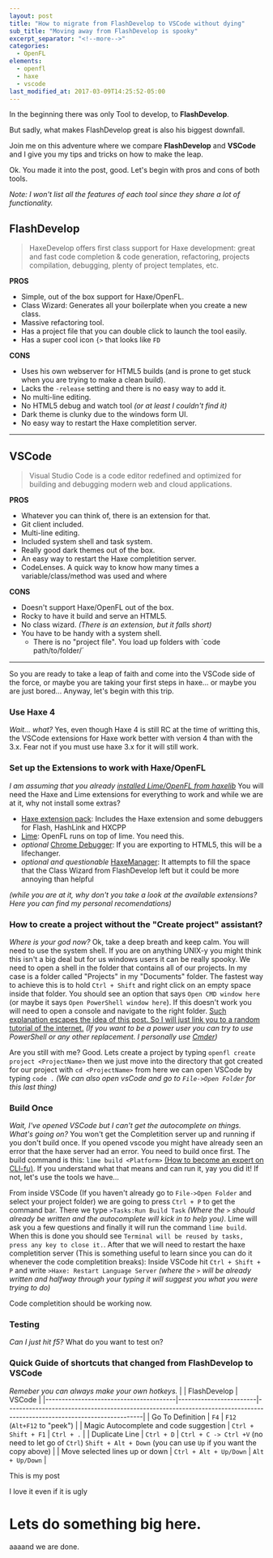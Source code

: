 ```yaml
---
layout: post
title: "How to migrate from FlashDevelop to VSCode without dying"
sub_title: "Moving away from FlashDevelop is spooky"
excerpt_separator: "<!--more-->"
categories:
  - OpenFL
elements:
  - openfl
  - haxe
  - vscode
last_modified_at: 2017-03-09T14:25:52-05:00
---
```


In the beginning there was only Tool to develop, to **FlashDevelop**.

But sadly, what makes FlashDevelop great is also his biggest downfall.

Join me on this adventure where we compare **FlashDevelop** and **VSCode** and I give you my tips and tricks on how to make the leap.

<!--more-->

Ok. You made it into the post, good. Let's begin with pros and cons of both tools.

*Note: I won't list all the features of each tool since they share a lot of functionality.*

## FlashDevelop
> HaxeDevelop offers first class support for Haxe development: great and fast code completion & code generation, refactoring, projects compilation, debugging, plenty of project templates, etc.

**PROS**
* Simple, out of the box support for Haxe/OpenFL.
* Class Wizard: Generates all your boilerplate when you create a new class.
* Massive refactoring tool.
* Has a project file that you can double click to launch the tool easily.
* Has a super cool icon `{>` that looks like `FD`

**CONS**
* Uses his own webserver for HTML5 builds (and is prone to get stuck when you are trying to make a clean build).
* Lacks the `-release` setting and there is no easy way to add it.
* No multi-line editing.
* No HTML5 debug and watch tool *(or at least I couldn't find it)*
* Dark theme is clunky due to the windows form UI.
* No easy way to restart the Haxe completition server.

---

## VSCode
> Visual Studio Code is a code editor redefined and optimized for building and debugging modern web and cloud applications.

**PROS**
* Whatever you can think of, there is an extension for that.
* Git client included.
* Multi-line editing.
* Included system shell and task system.
* Really good dark themes out of the box.
* An easy way to restart the Haxe completition server.
* CodeLenses. A quick way to know how many times a variable/class/method was used and where

**CONS**
* Doesn't support Haxe/OpenFL out of the box.
* Rocky to have it build and serve an HTML5.
* No class wizard. *(There is an extension, but it falls short)*
* You have to be handy with a system shell.
  * There is no "project file". You load up folders with ´code path/to/folder/´

---

So you are ready to take a leap of faith and come into the VSCode side of the force, or maybe you are taking your first steps in haxe... or maybe you are just bored... Anyway, let's begin with this trip.

### **Use Haxe 4**
*Wait... what?*
Yes, even though Haxe 4 is still RC at the time of writting this, the VSCode extensions for Haxe work better with version 4 than with the 3.x.
Fear not if you must use haxe 3.x for it will still work.

### **Set up the Extensions to work with Haxe/OpenFL**
*I am assuming that you already [installed Lime/OpenFL from haxelib](https://www.openfl.org/download/)*
You will need the Haxe and Lime extensions for everything to work and while we are at it, why not install some extras?
* [Haxe extension pack](https://marketplace.visualstudio.com/items?itemName=vshaxe.haxe-extension-pack): Includes the Haxe extension and some debuggers for Flash, HashLink and HXCPP
* [Lime](https://marketplace.visualstudio.com/items?itemName=openfl.lime-vscode-extension): OpenFL runs on top of lime. You need this.
* *optional* [Chrome Debugger](https://marketplace.visualstudio.com/items?itemName=msjsdiag.debugger-for-chrome): If you are exporting to HTML5, this will be a lifechanger.
* *optional and questionable* [HaxeManager](https://marketplace.visualstudio.com/items?itemName=jarrio.hxmanager): It attempts to fill the space that the Class Wizard from FlashDevelop left but it could be more annoying than helpful

*(while you are at it, why don't you take a look at the available extensions? Here you can find my personal recomendations)*

### How to create a project without the "Create project" assistant?
*Where is your god now?*
Ok, take a deep breath and keep calm. You will need to use the system shell.
If you are on anything UNIX-y you might think this isn't a big deal but for us windows users it can be really spooky.
We need to open a shell in the folder that contains all of our projects. In my case is a folder called "Projects" in my "Documents" folder.
The fastest way to achieve this is to hold `Ctrl + Shift` and right click on an empty space inside that folder.  You should see an option that says `Open CMD window here` (or maybe it says `Open PowerShell window here`). If this doesn't work you will need to open a console and navigate to the right folder. [Such explanation escapes the idea of this post. So I will just link you to a random tutorial of the internet.](https://www.bleepingcomputer.com/tutorials/windows-command-prompt-introduction/)
*(If you want to be a power user you can try to use PowerShell or any other replacement. I personally use [Cmder](https://cmder.net/))*

Are you still with me? Good. Lets create a project by typing
`openfl create project <ProjectName>`
then we just move into the directory that got created for our project with
`cd <ProjectName>`
from here we can open VSCode by typing `code .` *(We can also open vsCode and go to `File->Open Folder` for this last thing)*

### Build Once
*Wait, I've opened VSCode but I can't get the autocomplete on things. What's going on?*
You won't get the Completition server up and running if you don't build once. If you opened vscode you might have already seen an error that the haxe server had an error.
You need to build once first. The build command is this: `lime build <Platform>` [(How to become an expert on CLI-fu)](https://lime.software/docs/command-line-tools/basic-commands/). If you understand what that means and can run it, yay you did it! If not, let's use the tools we have...

From inside VSCode (If you haven't already go to `File->Open Folder` and select your project folder) we are going to press `Ctrl + P` to get the command bar. There we type `>Tasks:Run Build Task` *(Where the `>` should already be written and the autocomplete will kick in to help you)*.
Lime will ask you a few questions and finally it will run the command `lime build`. When this is done you should see `Terminal will be reused by tasks, press any key to close it.`.
After that we will need to restart the haxe completition server (This is something useful to learn since you can do it whenever the code completition breaks): Inside VSCode hit `Ctrl + Shift + P` and write `>Haxe: Restart Language Server` *(where the `>` will be already written and halfway through your typing it will suggest you what you were trying to do)*

Code completition should be working now.

### Testing
*Can I just hit f5?*
What do you want to test on? 


### Quick Guide of shortcuts that changed from FlashDevelop to VSCode
*Remeber you can always make your own hotkeys.*
|                                        | FlashDevelop           | VSCode                                                                                                                 |
|----------------------------------------|------------------------|------------------------------------------------------------------------------------------------------------------------|
| Go To Definition                       | `F4`                   | `F12` (`Alt+F12` to "peek")                                                                                            |
| Magic Autocomplete and code suggestion | `Ctrl + Shift + F1`    | `Ctrl + .`                                                                                                             |
| Duplicate Line                         | `Ctrl + D`             | `Ctrl + C -> Ctrl +V` (no need to let go of `Ctrl`) `Shift + Alt + Down` (you can use `Up` if you want the copy above) |
| Move selected lines up or down         | `Ctrl + Alt + Up/Down` | `Alt + Up/Down`                                                                                                        |

This is my post

I love it even if it is ugly

# Lets do something big here.

aaaand we are done.